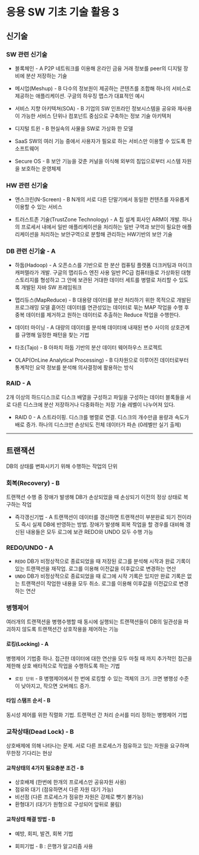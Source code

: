 # 응용 SW 기초 기술 활용 3
## 신기술
### SW 관련 신기술
* 블록체인 - A
P2P 네트워크를 이용해 온라인 금융 거래 정보를 peer의 디지털 장비에 분산 저장하는 기술

* 메시업(Meshup) - B
다수의 정보원이 제공하는 콘텐츠를 조합해 하나의 서비스로 제공하는 애플리케이션. 구글의 하우징 맵스가 대표적인 예시

* 서비스 지향 아키텍쳐(SOA) - B
기업의 SW 인프라인 정보시스템을 공유와 재사용이 가능한 서비스 단위나 컴포넌트 중심으로 구축하는 정보 기술 아키텍처

* 디지털 트윈 - B
현실속의 사물을 SW로 가상화 한 모델

* SaaS
SW의 여러 기능 중에서 사용자가 필요로 하는 서비스만 이용할 수 있도록 한 소프트웨어

* Secure OS - B
보안 기능을 갖춘 커널을 이식해 외부의 침입으로부터 시스템 자원을 보호하는 운영체제

### HW 관련 신기술
* 앤스크린(N-Screen) - B
N개의 서로 다른 단말기에서 동일한 컨텐츠를 자유롭게 이용할 수 있는 서비스

* 트러스트존 기술(TrustZone Technology) - A
칩 설계 회사인 ARM이 개발. 하나의 프로세서 내에서 일반 애플리케이션을 처리하는 일반 구역과 보안이 필요한 애플리케이션을 처리하는 보안구역으로 분할해 관리하는 HW기반의 보안 기술

### DB 관련 신기술 - A
* 하둡(Hadoop) - A
오픈소스를 기반으로 한 분산 컴퓨팅 플랫폼
더크커팅과 마이크 캐퍼렐라가 개발. 구글의 맵리듀스 엔진 사용
일반 PC급 컴퓨터들로 가상화된 대형 스토리지를 형성하고 그 안에 보관된 거대한 데이터 세트를 병렬로 처리할 수 있도록 개발된 자바 SW 프레임워크

* 맵리듀스(MapReduce) - B
대용량 데이터를 분산 처리하기 위한 목적으로 개발된 프로그래밍 모델
흩어진 데이터를 연관성있는 데이터로 묶는 MAP 작업을 수행 후 중복 데이터를 제거하고 원하는 데이터로 추출하는 Reduce 작업을 수행한다.

* 데이터 마이닝 - A
대량의 데이터를 분석해 데이터에 내재된 변수 사이의 상호관계를 규명해 일정한 패턴을 찾는 기법

* 타조(Tajo) - B
아파치 하둡 기반의 분산 데이터 웨어하우스 프로젝트

* OLAP(OnLine Analytical Processing) - B
다차원으로 이루어진 데이터로부터 통계적인 요약 정보를 분석해 의사결정에 활용하는 방식


### RAID - A
2개 이상의 하드디스크로 디스크 배열을 구성하고 파일을 구성하는 데이터 블록들을 서로 다른 디스크에 분산 저장하거나 다중화하는 저장 기술
레벨이 나누어져 있다.
* RAID 0 - A
스트라이핑. 디스크를 병렬로 연결. 디스크의 개수만큼 용량과 속도가 배로 증가. 하나의 디스크만 손상되도 전체 데이터가 파손
(0레벨만 실기 출제)

***
## 트랜잭션
DB의 상태를 변화시키기 위해 수행하는 작업의 단위

### 회복(Recovery) - B
트랜잭션 수행 중 장애가 발생해 DB가 손상되었을 때 손상되기 이전의 정상 상태로 복구하는 작업

* 즉각갱신기법 - A
트랜잭션이 데이터를 갱신하면 트랜잭션이 부분완료 되기 전이라도 즉시 실제 DB에 반영하는 방법.
장애가 발생해 회복 작업을 할 경우를 대비해 갱신된 내용들은 모두 로그에 보관
REDO와 UNDO 모두 수행 가능

### REDO/UNDO - A
* `REDO`
DB가 비정상적으로 종료되었을 때 저장된 로그를 분석해 시작과 완료 기록이 있는 트랜잭션을 재작업. 로그를 이용해 이전값을 이후값으로 변경하는 연산
* `UNDO`
DB가 비정상적으로 종료되었을 때 로그에 시작 기록은 있지만 완료 기록은 없는 트랜잭션이 작업한 내용을 모두 취소. 로그를 이용해 이후값을 이전값으로 변경하는 연산

### 병행제어
여러개의 트랜잭션을 병행수행할 때 동시에 실행되는 트랜잭션들이 DB의 일관성을 파괴하지 않도록 트랜잭션간 상호작용을 제어하는 기능

#### 로킹(Locking) - A
병행제어 기법중 하나. 접근한 데이터에 대한 연산을 모두 마칠 때 까지 추가적인 접근을 제한해 상호 배타적으로 작업을 수행하도록 하는 기법

* `로킹 단위` - B
병행제어에서 한 번에 로킹할 수 있는 객체의 크기.
크면 병행성 수준이 낮아지고, 작으면 오버헤드 증가.

#### 타임 스탬프 순서 - B
동시성 제어를 위한 직렬화 기법. 트랜잭션 간 처리 순서를 미리 정하는 병행제어 기법


### 교착상태(Dead Lock) - B
상호배제에 의해 나타나는 문제.
서로 다른 프로세스가 점유하고 있는 자원을 요구하며 무한정 기다리는 현상

#### 교착상태의 4가지 필요충분 조건 - B
* 상호배제 (한번에 한개의 프로세스만 공유자원 사용)
* 점유와 대기 (점유하면서 다른 자원 대기 가능)
* 비선점 (다른 프로세스가 점유한 자원은 강제로 뺏기 불가능)
* 환형대기 (대기가 원형으로 구성되어 앞뒤로 물림)

#### 교착상태 해결 방법 - B
* 예방, 회피, 발견, 회복 기법

* 회피기법 - B : 은행가 알고리즘 사용